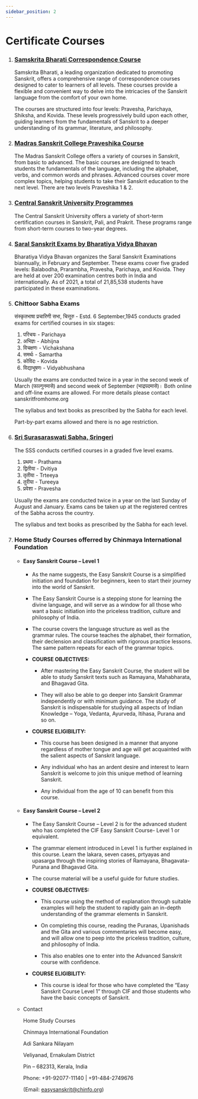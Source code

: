 ```yaml
---
sidebar_position: 2
---
```


# Certificate Courses

1. ### [Samskrita Bharati Correspondence Course](https://www.samskritabharati.in/correspondence)
    
    Samskrita Bharati, a leading organization dedicated to promoting Sanskrit, offers a comprehensive range of correspondence courses designed to cater to learners of all levels. These courses provide a flexible and convenient way to delve into the intricacies of the Sanskrit language from the comfort of your own home.

    The courses are structured into four levels: Pravesha, Parichaya, Shiksha, and Kovida. These levels progressively build upon each other, guiding learners from the fundamentals of Sanskrit to a deeper understanding of its grammar, literature, and philosophy.

1. ### [Madras Sanskrit College Praveshika Course](https://madrassanskritcollege.com/courses/detail/Bundle1)

    The Madras Sanskrit College offers a variety of courses in Sanskrit, from basic to advanced. The basic courses are designed to teach students the fundamentals of the language, including the alphabet, verbs, and common words and phrases. Advanced courses cover more complex topics, helping students to take their Sanskrit education to the next level. There are two levels Praveshika 1 & 2.

1. ### [Central Sanskrit University Programmes](https://sanskrit.nic.in/msp/programmes.php)
    
    The Central Sanskrit University offers a variety of short-term certification courses in Sanskrit, Pali, and Prakrit. These programs range from short-term courses to two-year degrees.

1. ### [Saral Sanskrit Exams by Bharatiya Vidya Bhavan](https://bhavans.info/head-office/institution-details.php?name=Mumbai%20Head%20Office&dept_id=204)

    Bharatiya Vidya Bhavan organizes the Saral Sanskrit Examinations biannually, in February and September. These exams cover five graded levels: Balabodha, Prarambha, Pravesha, Parichaya, and Kovida. They are held at over 200 examination centres both in India and internationally. As of 2021, a total of 21,85,538 students have participated in these examinations.

1. ### Chittoor Sabha Exams

    संस्कृतभाषा प्रचारिणी सभा, चित्तूरु - Estd. 6 September,1945 conducts graded exams for certified courses in six stages:
	1. परिचयः - Parichaya
	1. अभिज्ञः -  Abhijna
	1. विचक्षणः - Vichakshana
	1. समर्थः   - Samartha
	1. कोविदः   - Kovida
	1. विद्याभूषणः  - Vidyabhushana

    Usually the exams are conducted twice in a year in the second week of March (फाल्गुनमासे) and second week of September (भाद्रपदमासे)। Both online and off-line exams are allowed. For more details please contact sanskritfromhome.org

    The syllabus and text books as prescribed by the Sabha for each level.

    Part-by-part exams allowed and there is no age restriction.

1. ### [Sri Surasaraswati Sabha, Sringeri](https://www.surasaraswathisabha.org)

    The SSS conducts certified courses in a graded five level exams.

    1. प्रथमा - Prathama
    1. द्वितीया - Dvitiya
    1. तृतीया - Trteeya
    1. तुरीया - Tureeya
    1. प्रवेशा - Pravesha

    Usually the exams are conducted twice in a year on the last Sunday of August and January.
    Exams cans be taken up at the registered centres of the Sabha across the country. 

    The syllabus and text books as prescribed by the Sabha for each level.

1. ### Home Study Courses offerred by Chinmaya International Foundation

    * #### Easy Sanskrit Course – Level 1
    
        * As the name suggests, the Easy Sanskrit Course is a simplified initiation and foundation for beginners, keen to start their journey into the world of Sanskrit. 
    
        * The Easy Sanskrit Course is a stepping stone for learning the divine language, and will serve as a window for all those who want a basic initiation into the priceless tradition, culture and philosophy of India. 
    
        * The course covers the language structure as well as the grammar rules. The course teaches the alphabet, their formation, their declension and classification with rigorous practice lessons. The same pattern repeats for each of the grammar topics.
    
        * **COURSE OBJECTIVES:**
    
            * After mastering the Easy Sanskrit Course, the student will be able to study Sanskrit texts such as Ramayana, Mahabharata, and Bhagavad Gita. 
    
            * They will also be able to go deeper into Sanskrit Grammar independently or with minimum guidance. The study of Sanskrit is indispensable for studying all aspects of Indian Knowledge – Yoga, Vedanta, Ayurveda, Itihasa, Purana and so on. 
    
        * **COURSE ELIGIBILITY:**
            * This course has been designed in a manner that anyone regardless of mother tongue and age will get acquainted with the salient aspects of Sanskrit language. 
    
            * Any individual who has an ardent desire and interest to learn Sanskrit is welcome to join this unique method of learning Sanskrit. 
    
            * Any individual from the age of 10 can benefit from this course.
    
    * #### Easy Sanskrit Course – Level 2
    
        * The Easy Sanskrit Course – Level 2 is for the advanced student who has completed the CIF Easy Sanskrit Course- Level 1 or equivalent. 
    
        * The grammar element introduced in Level 1 is further explained in this course. Learn the lakara, seven cases, prtyayas and upasarga through the inspiring stories of Ramayana, Bhagavata-Purana and Bhagavad Gita.
    
        * The course material will be a useful guide for future studies.
    
        * **COURSE OBJECTIVES:**
    
            * This course using the method of explanation through suitable examples will help the student to rapidly gain an in-depth understanding of the grammar elements in Sanskrit. 
    
            * On completing this course, reading the Puranas, Upanishads and the Gita and various commentaries will become easy, and will allow one to peep into the priceless tradition, culture, and philosophy of India. 
    
            * This also enables one to enter into the Advanced Sanskrit course with confidence.
    
        * **COURSE ELIGIBILITY:**
    
            * This course is ideal for those who have completed the “Easy Sanskrit Course Level 1” through CIF and those students who have the basic concepts of Sanskrit. 
    
    * Contact
    
        Home Study Courses
    
        Chinmaya International Foundation
    
        Adi Sankara Nilayam
    
        Veliyanad, Ernakulam District 
    
        Pin – 682313, Kerala, India
    
        Phone: +91-92077-11140 | +91-484-2749676
    
        (Email: easysanskrit@chinfo.org)

